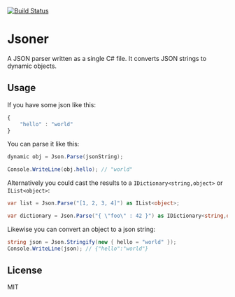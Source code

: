 [![Build Status](https://travis-ci.org/richorama/jsoner.svg)](https://travis-ci.org/richorama/jsoner)

# Jsoner

A JSON parser written as a single C# file. It converts JSON strings to dynamic objects.

## Usage

If you have some json like this:

```js
{
	"hello" : "world"
}
```

You can parse it like this:

```c#
dynamic obj = Json.Parse(jsonString);

Console.WriteLine(obj.hello); // "world"
```

Alternatively you could cast the results to a `IDictionary<string,object>` or `IList<object>`:

```c#
var list = Json.Parse("[1, 2, 3, 4]") as IList<object>;

var dictionary = Json.Parse("{ \"foo\" : 42 }") as IDictionary<string,object>;
```

Likewise you can convert an object to a json string:

```c#
string json = Json.Stringify(new { hello = "world" });
Console.WriteLine(json); // {"hello":"world"}
``` 

## License

MIT



